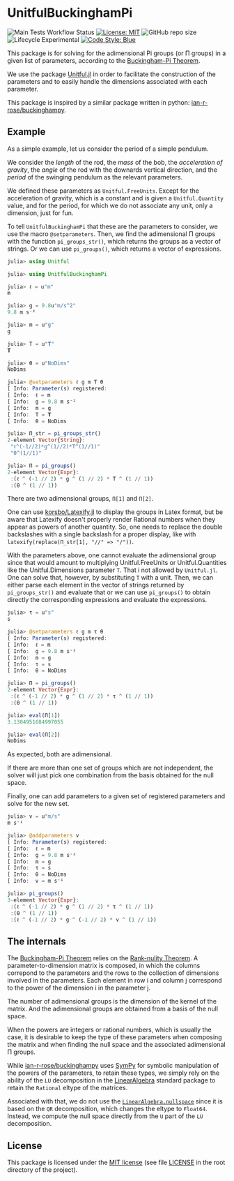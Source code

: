# UnitfulBuckinghamPi

![Main Tests Workflow Status](https://github.com/rmsrosa/UnitfulCurrencies.jl/workflows/CI/badge.svg) [![License: MIT](https://img.shields.io/badge/License-MIT-yellow.svg)](https://opensource.org/licenses/MIT) ![GitHub repo size](https://img.shields.io/github/repo-size/rmsrosa/UnitfulCurrencies.jl) ![Lifecycle Experimental](https://img.shields.io/badge/lifecycle-experimental-orange) [![Code Style: Blue](https://img.shields.io/badge/code%20style-blue-4495d1.svg)](https://github.com/invenia/BlueStyle)

This package is for solving for the adimensional Pi groups (or Π groups) in a given list of parameters, according to the [Buckingham-Pi Theorem](https://en.wikipedia.org/wiki/Buckingham_π_theorem).

We use the package [Unitful.jl](https://github.com/PainterQubits/Unitful.jl) in order to facilitate the construction of the parameters and to easily handle the dimensions associated with each parameter.

This package is inspired by a similar package written in python: [ian-r-rose/buckinghampy](https://github.com/ian-r-rose/buckinghampy).

## Example

As a simple example, let us consider the period of a simple pendulum.

We consider the *length* of the rod, the *mass* of the bob, the *acceleration of gravity*, the *angle* of the rod with the downards vertical direction, and the *period* of the swinging pendulum as the relevant parameters.

We defined these parameters as `Unitful.FreeUnits`. Except for the acceleration of gravity, which is a constant and is given a `Unitful.Quantity` value, and for the period, for which we do not associate any unit, only a dimension, just for fun.

To tell `UnitfulBuckinghamPi` that these are the parameters to consider, we use the macro `@setparameters`. Then, we find the adimensional Π groups with the function `pi_groups_str()`, which returns the groups as a vector of strings. Or we can use `pi_groups()`, which returns a vector of expressions.

```julia
julia> using Unitful

julia> using UnitfulBuckinghamPi

julia> ℓ = u"m"
m

julia> g = 9.8u"m/s^2"
9.8 m s⁻²

julia> m = u"g"
g

julia> T = u"𝐓"
𝐓

julia> θ = u"NoDims"
NoDims

julia> @setparameters ℓ g m T θ
[ Info: Parameter(s) registered:
[ Info:  ℓ = m
[ Info:  g = 9.8 m s⁻²
[ Info:  m = g
[ Info:  T = 𝐓
[ Info:  θ = NoDims

julia> Π_str = pi_groups_str()
2-element Vector{String}:
 "ℓ^(-1//2)*g^(1//2)*T^(1//1)"
 "θ^(1//1)"

julia> Π = pi_groups()
2-element Vector{Expr}:
 :(ℓ ^ (-1 // 2) * g ^ (1 // 2) * T ^ (1 // 1))
 :(θ ^ (1 // 1)) 
```

There are two adimensional groups, `Π[1]` and `Π[2]`.

One can use [korsbo/Latexify.jl](https://github.com/korsbo/Latexify.jl) to display the groups in Latex format, but be aware that Latexify doesn't properly render Rational numbers when they appear as powers of another quantity. So, one needs to replace the double backslashes with a single backslash for a proper display, like with `latexify(replace(Π_str[1], "//" => "/"))`.

With the parameters above, one cannot evaluate the adimensional group since that would amount to multiplying Unitful.FreeUnits or Unitful.Quantities like the Unitful.Dimensions parameter `T`. That i not allowed by `Unitful.jl`. One can solve that, however, by substituting `T` with a unit. Then, we can either parse each element in the vector of strings returned by `pi_groups_str()` and evaluate that or we can use `pi_groups()` to obtain directly the corresponding expressions and evaluate the expressions.

```julia
julia> τ = u"s"
s

julia> @setparameters ℓ g m τ θ
[ Info: Parameter(s) registered:
[ Info:  ℓ = m
[ Info:  g = 9.8 m s⁻²
[ Info:  m = g
[ Info:  τ = s
[ Info:  θ = NoDims

julia> Π = pi_groups()
2-element Vector{Expr}:
 :(ℓ ^ (-1 // 2) * g ^ (1 // 2) * τ ^ (1 // 1))
 :(θ ^ (1 // 1))

julia> eval(Π[1])
3.1304951684997055

julia> eval(Π[2])
NoDims
```

As expected, both are adimensional.

If there are more than one set of groups which are not independent, the solver will just pick one combination from the basis obtained for the null space.

Finally, one can add parameters to a given set of registered parameters and solve for the new set.

```julia
julia> v = u"m/s"
m s⁻¹

julia> @addparameters v
[ Info: Parameter(s) registered:
[ Info:  ℓ = m
[ Info:  g = 9.8 m s⁻²
[ Info:  m = g
[ Info:  τ = s
[ Info:  θ = NoDims
[ Info:  v = m s⁻¹

julia> pi_groups()
3-element Vector{Expr}:
 :(ℓ ^ (-1 // 2) * g ^ (1 // 2) * τ ^ (1 // 1))
 :(θ ^ (1 // 1))
 :(ℓ ^ (-1 // 2) * g ^ (-1 // 2) * v ^ (1 // 1))
```

## The internals

The [Buckingham-Pi Theorem](https://en.wikipedia.org/wiki/Buckingham_π_theorem) relies on the [Rank-nulity Theorem](https://en.wikipedia.org/wiki/Rank–nullity_theorem). A parameter-to-dimension matrix is composed, in which the columns correpond to the parameters and the rows to the collection of dimensions involved in the parameters. Each element in row i and column j correspond to the power of the dimension i in the parameter j.

The number of adimensional groups is the dimension of the kernel of the matrix. And the adimensional groups are obtained from a basis of the null space.

When the powers are integers or rational numbers, which is usually the case, it is desirable to keep the type of these parameters when composing the matrix and when finding the null space and the associated adimensional Π groups.

While [ian-r-rose/buckinghampy](https://github.com/ian-r-rose/buckinghampy) uses [SymPy](https://www.sympy.org/en/index.html) for symbolic manipulation of the powers of the parameters, to retain these types, we simply rely on the ability of the `LU` decomposition in the [LinearAlgebra](https://docs.julialang.org/en/v1/stdlib/LinearAlgebra/) standard package to retain the `Rational` eltype of the matrices.

Associated with that, we do not use the [`LinearAlgebra.nullspace`](https://docs.julialang.org/en/v1/stdlib/LinearAlgebra/#LinearAlgebra.nullspace) since it is based on the `QR` decomposition, which changes the eltype to `Float64`. Instead, we compute the null space directly from the `U` part of the `LU` decomposition.

## License

This package is licensed under the [MIT license](https://opensource.org/licenses/MIT) (see file [LICENSE](LICENSE) in the root directory of the project).
